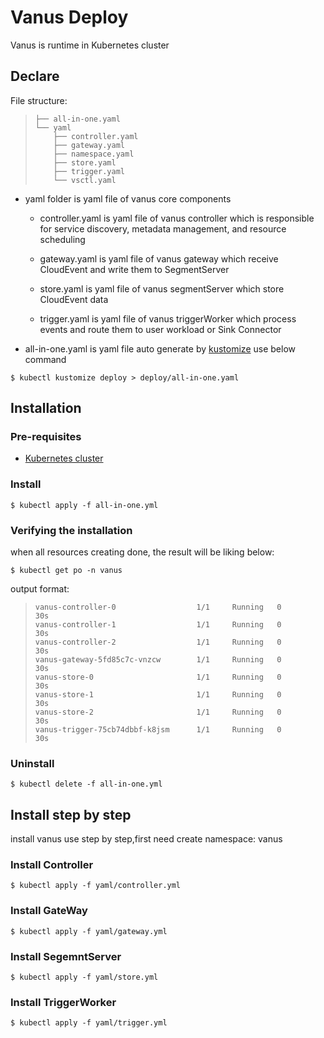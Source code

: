 # Vanus Deploy

Vanus is runtime in Kubernetes cluster

## Declare

File structure:
> ```
> ├── all-in-one.yaml
> └── yaml
>     ├── controller.yaml
>     ├── gateway.yaml
>     ├── namespace.yaml
>     ├── store.yaml
>     ├── trigger.yaml
>     └── vsctl.yaml
> 
> ```
* yaml folder is yaml file of vanus core components

  * controller.yaml is yaml file of vanus controller which is responsible for service discovery, metadata management, and resource scheduling
  
  * gateway.yaml is yaml file of vanus gateway which receive CloudEvent and write them to SegmentServer
  
  * store.yaml is yaml file of vanus segmentServer which store CloudEvent data
  
  * trigger.yaml is yaml file of vanus triggerWorker which process events and route them to user workload or Sink Connector

* all-in-one.yaml is yaml file auto generate by [kustomize]  use below command

```shell
$ kubectl kustomize deploy > deploy/all-in-one.yaml
```

## Installation

### Pre-requisites
- [Kubernetes cluster]( https://kubernetes.io/docs/setup/)

### Install

```shell
$ kubectl apply -f all-in-one.yml
```
### Verifying the installation

when all resources creating done, the result will be liking below:
```shell
$ kubectl get po -n vanus
```
output format:
>```
> vanus-controller-0                  1/1     Running   0             30s
> vanus-controller-1                  1/1     Running   0             30s
> vanus-controller-2                  1/1     Running   0             30s
> vanus-gateway-5fd85c7c-vnzcw        1/1     Running   0             30s
> vanus-store-0                       1/1     Running   0             30s
> vanus-store-1                       1/1     Running   0             30s
> vanus-store-2                       1/1     Running   0             30s
> vanus-trigger-75cb74dbbf-k8jsm      1/1     Running   0             30s
> ```

### Uninstall

```shell
$ kubectl delete -f all-in-one.yml
```

## Install step by step

install vanus use step by step,first need create namespace: vanus

### Install Controller

```shell
$ kubectl apply -f yaml/controller.yml
```

### Install GateWay

```shell
$ kubectl apply -f yaml/gateway.yml
```

### Install SegemntServer

```shell
$ kubectl apply -f yaml/store.yml
```

### Install TriggerWorker

```shell
$ kubectl apply -f yaml/trigger.yml
```

[kustomize]: https://kustomize.io/